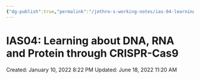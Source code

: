```yaml
---
{"dg-publish":true,"permalink":"/jethro-s-working-notes/ias-04-learning-about-dna-rna-and-protein-through/","dgPassFrontmatter":true}
---
```



# IAS04: Learning about DNA, RNA and Protein through CRISPR-Cas9

Created: January 10, 2022 8:22 PM
Updated: June 18, 2022 11:20 AM